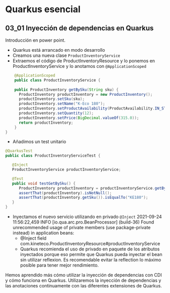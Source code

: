 # Quarkus esencial
## 03_01 Inyección de dependencias en Quarkus

Introducción en power point.

* Quarkus está arrancado en modo desarrollo
* Creamos una nueva clase `ProductInventoryService`
* Extraemos el código de ProductInventoryResource y lo ponemos en ProductInventoryService y lo anotamos con `@ApplicationScoped`
```java
    @ApplicationScoped
    public class ProductInventoryService {
    
    public ProductInventory getBySku(String sku) {
      ProductInventory productInventory = new ProductInventory();
      productInventory.setSku(sku);
      productInventory.setName("K-Eco 180");
      productInventory.setProductAvailability(ProductAvailability.IN_STOCK);
      productInventory.setQuantity(12);
      productInventory.setPrice(BigDecimal.valueOf(315.0));
      return productInventory;
    }
}
```

* Añadimos un test unitario
```java
@QuarkusTest
public class ProductInventoryServiceTest {

   @Inject
   ProductInventoryService productInventoryService;

   @Test
   public void testGetBySku() {
      ProductInventory productInventory = productInventoryService.getBySku("KE180");
      assertThat(productInventory).isNotNull();
      assertThat(productInventory.getSku()).isEqualTo("KE180");
   }
}
```

* Inyectamos el nuevo servicio utilizando en privado `@Inject`
  2021-09-24 11:56:22,459 INFO  [io.qua.arc.pro.BeanProcessor] (build-36) Found unrecommended usage of private members (use package-private instead) in application beans:
  - @Inject field com.kineteco.ProductInventoryResource#productInventoryService
  - Quarkus recomienda el uso de privado en paquete de los atributos inyectados porque eso permite que Quarkus pueda inyectar el bean sin utilizar
    reflexion. Es recomendable evitar la reflection lo máximo posible para tener mejor rendimiento.

Hemos aprendido más cómo utilizar la inyección de dependencias con CDI y cómo funciona en Quarkus.
Utilizaremos la inyección de dependencias y las anotaciones continuamente con las diferentes extensiones de Quarkus.

